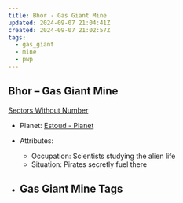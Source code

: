 ```yaml
---
title: Bhor - Gas Giant Mine
updated: 2024-09-07 21:04:41Z
created: 2024-09-07 21:02:57Z
tags:
  - gas_giant
  - mine
  - pwp
---
```


## Bhor &ndash; Gas Giant Mine

[Sectors Without Number](https://sectorswithoutnumber.com/sector/bfDcBzTtgpeyLUfwzjio/gasGiantMine/qRshZWdfxlIUF3zVWI4Q)

- Planet: [Estoud - Planet](../../../Gaming/StarsWithoutNumber/PiratesWithoutPlunder/Estoud%20-%20Planet.md)

- Attributes:
   -   Occupation: Scientists studying the alien life
   -   Situation: Pirates secretly fuel there

- Gas Giant Mine Tags
	-  
